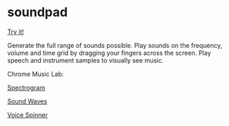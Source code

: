 # soundpad

[Try it!](http://ajc5.github.io/soundpad)

Generate the full range of sounds possible. Play sounds on the frequency, volume and time grid by dragging your fingers across the screen. Play speech and instrument samples to  visually see music.

Chrome Music Lab:

[Spectrogram](https://musiclab.chromeexperiments.com/Spectrogram)

[Sound Waves](https://musiclab.chromeexperiments.com/Sound-Waves)

[Voice Spinner](https://musiclab.chromeexperiments.com/Voice-Spinner)
